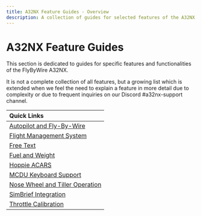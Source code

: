 ```yaml
---
title: A32NX Feature Guides - Overview
description: A collection of guides for selected features of the A32NX.
---
```


<link rel="stylesheet" href="../../stylesheets/toc-tables.css">

# A32NX Feature Guides

This section is dedicated to guides for specific features and functionalities of the FlyByWire A32NX.

It is not a complete collection of all features, but a growing list which is extended when we feel the need to explain a feature in more detail due to complexity or due to frequent inquiries on our Discord #a32nx-support channel.

| Quick Links                                               |
|:----------------------------------------------------------|
| [Autopilot and Fly-By-Wire](autopilot-fbw.md)             |
| [Flight Management System](cFMS.md)                       |
| [Free Text](freetext.md)                                  |
| [Fuel and Weight](loading-fuel-weight.md)                 |
| [Hoppie ACARS](hoppie.md)                                 |
| [MCDU Keyboard Support](mcdu-keyboard.md)                 |
| [Nose Wheel and Tiller Operation](nw-tiller.md)           |
| [SimBrief Integration](simbrief.md)                       |
| [Throttle Calibration](flypados3/throttle-calibration.md) |